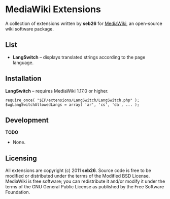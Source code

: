 MediaWiki Extensions
====================

A collection of extensions written by **seb26** for [MediaWiki](http://www.mediawiki.org/wiki/MediaWiki), an open-source wiki software package.

List
----

* **LangSwitch** &ndash; displays translated strings according to the page language.

Installation
------------

**LangSwitch** &ndash; requires MediaWiki 1.17.0 or higher.

    require_once( "$IP/extensions/LangSwitch/LangSwitch.php" );
    $wgLangSwitchAllowedLangs = array( 'ar', 'cs', 'da', ... );

Development
-----------

**TODO**

* None.

Licensing
---------

All extensions are copyright (c) 2011 **seb26**. Source code is free to be modified or distributed under the terms of the Modified BSD License. MediaWiki is free software; you can redistribute it and/or modify it under the terms of the GNU General Public License as published by the Free Software Foundation.